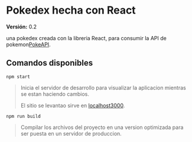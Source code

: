 # Pokedex hecha con React

**Versión:** 0.2

una pokedex creada con la libreria React, para consumir la API de pokemon[PokeAPI](https://pokeapi.co/).

## Comandos disponibles

`npm start`

> Inicia el servidor de desarrollo para visualizar la aplicacion mientras se estan haciendo cambios.
>
>El sitio se levantao sirve en [localhost3000](http://localhost:3000/).

`npm run build`

> Compilar los archivos del proyecto en una version optimizada para ser puesta en un servidor de produccion.
